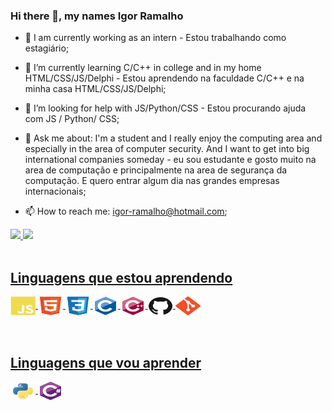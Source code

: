 ### Hi there 👋, my names Igor Ramalho

- 🔭 I am currently working as an intern - Estou trabalhando como estagiário;

- 🌱 I’m currently learning C/C++ in college and in my home HTML/CSS/JS/Delphi - Estou aprendendo na faculdade C/C++ e na minha casa HTML/CSS/JS/Delphi;  

- 🤔 I’m looking for help with JS/Python/CSS - Estou procurando ajuda com JS / Python/ CSS;  

- 💬 Ask me about: I'm a student and I really enjoy the computing area and especially in the area of computer security. And I want to get into big international companies someday - eu sou estudante e gosto muito na area de computação e principalmente na area de segurança da computação. E quero entrar algum dia nas grandes empresas internacionais; 

- 📫 How to reach me: igor-ramalho@hotmail.com;


 <div>
  <a href="https://github.com/igor007-cyber">
  <img height="165em" src="https://github-readme-stats.vercel.app/api?username=igor007-cyber&show_icons=true&theme=dark&include_all_commits=true&count_private=true"/>
  <img height="165em" src="https://github-readme-stats.vercel.app/api/top-langs/?username=igor007-cyber&layout=compact&langs_count=7&theme=dark"/>
</div>
  
 <div style="display: inline_block"><br>
  <h2>Linguagens que estou aprendendo</h2> 
  <img align="center" alt="igor-Js" height="30" width="40" src="https://raw.githubusercontent.com/devicons/devicon/master/icons/javascript/javascript-plain.svg">
  <img align="center" alt="igor-HTML" height="30" width="40" src="https://raw.githubusercontent.com/devicons/devicon/master/icons/html5/html5-original.svg">
  <img align="center" alt="igor-CSS" height="30" width="40" src="https://raw.githubusercontent.com/devicons/devicon/master/icons/css3/css3-original.svg">
  <img align="center" alt="igor-CSS" height="30" width="40" src="https://raw.githubusercontent.com/devicons/devicon/master/icons/c/c-original.svg">
  <img align="center" alt="igor-CSS" height="30" width="40" src="https://raw.githubusercontent.com/devicons/devicon/master/icons/cplusplus/cplusplus-original.svg"> 
  <img align="center" alt="igor-CSS" height="30" width="40" src="https://raw.githubusercontent.com/devicons/devicon/master/icons/github/github-original.svg">
  <img align="center" alt="igor-CSS" height="30" width="40" src="https://raw.githubusercontent.com/devicons/devicon/master/icons/git/git-original.svg">  
   <br/> <br/><br/>
  <h2>Linguagens que vou aprender</h2>
  <img align="center" alt="igor-Python" height="30" width="40" src="https://raw.githubusercontent.com/devicons/devicon/master/icons/python/python-original.svg">
  <img align="center" alt="igor-Csharp" height="30" width="40" src="https://raw.githubusercontent.com/devicons/devicon/master/icons/csharp/csharp-original.svg">
</div>

